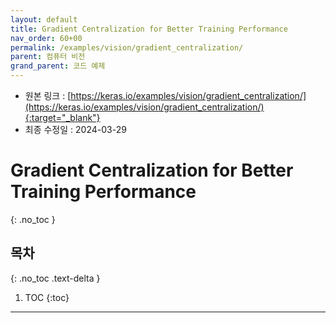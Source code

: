 ```yaml
---
layout: default
title: Gradient Centralization for Better Training Performance
nav_order: 60+00
permalink: /examples/vision/gradient_centralization/
parent: 컴퓨터 비전
grand_parent: 코드 예제
---
```


* 원본 링크 : [https://keras.io/examples/vision/gradient_centralization/](https://keras.io/examples/vision/gradient_centralization/){:target="_blank"}
* 최종 수정일 : 2024-03-29

# Gradient Centralization for Better Training Performance
{: .no_toc }

## 목차
{: .no_toc .text-delta }

1. TOC
{:toc}

---
